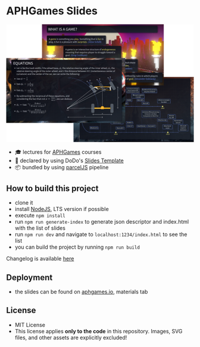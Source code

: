 # APHGames Slides

![APHSlides](./img.png)

- 🎓 lectures for [APHGames](https://aphgames.io) courses
- 🎈 declared by using DoDo's [Slides Template](https://github.com/dodolab/slides-template)
- 📦 bundled by using [parcelJS](https://parceljs.org) pipeline

## How to build this project
- clone it
- install [NodeJS](https://nodejs.org/en/download/), LTS version if possible 
- execute `npm install`
- run `npm run generate-index` to generate json descriptor and index.html with the list of slides
- run `npm run dev` and navigate to `localhost:1234/index.html` to see the list
- you can build the project by running `npm run build`

Changelog is available [here](./CHANGELOG.md)

## Deployment
- the slides can be found on [aphgames.io](https://aphgames.io), materials tab

## License
- MIT License
- This license applies **only to the code** in this repository. Images, SVG files, and other assets are explicitly excluded!
